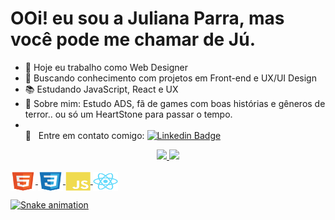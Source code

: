 # OOi! eu sou a Juliana Parra, mas você pode me chamar de Jú.

- 🔭 Hoje eu trabalho como Web Designer
- :purple_heart: Buscando conhecimento com projetos em Front-end e UX/UI Design
- 📚 Estudando JavaScript, React e UX 
- 💬 Sobre mim: Estudo ADS, fã de games com boas histórias e gêneros de terror.. ou só um HeartStone para passar o tempo.
- <br/> :email: &nbsp; Entre em contato comigo: [![Linkedin Badge](https://img.shields.io/badge/-JulianaParra-blue?style=flat-square&logo=Linkedin&logoColor=white&linkhttps://www.linkedin.com/in/juliana-parra-00701818a)](https://www.linkedin.com/in/juliana-parra-00701818a/) 

<div align="center">
  <a href="https://github.com/Parrajuliana/Parrajuliana">    
  <img height="180em" src="https://github-readme-stats.vercel.app/api?username=Parrajuliana&show_icons=true&theme=dark&include_all_commits=true&count_private=true"/>
  <img height="180em" src="https://github-readme-stats.vercel.app/api/top-langs/?username=Parrajuliana&layout=compact&langs_count=7&theme=dark"/>
</div>

   <div style="display: inline_block"><br>
  <img align="center" alt="Rafa-HTML" height="30" width="40" src="https://raw.githubusercontent.com/devicons/devicon/master/icons/html5/html5-original.svg">
  <img align="center" alt="Rafa-CSS" height="30" width="40" src="https://raw.githubusercontent.com/devicons/devicon/master/icons/css3/css3-original.svg">
  <img align="center" alt="Rafa-Js" height="30" width="40" src="https://raw.githubusercontent.com/devicons/devicon/master/icons/javascript/javascript-plain.svg">
  <img align="center" alt="Rafa-React" height="30" width="40" src="https://raw.githubusercontent.com/devicons/devicon/master/icons/react/react-original.svg">
    
</div>

![Snake animation](https://github.com/Parrajuliana/Parrajuliana/blob/output/github-contribution-grid-snake.svg)
